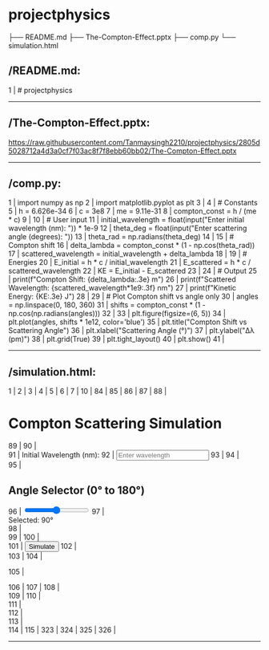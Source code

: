# projectphysics

├── README.md
├── The-Compton-Effect.pptx
├── comp.py
└── simulation.html


/README.md:
--------------------------------------------------------------------------------
1 | # projectphysics


--------------------------------------------------------------------------------
/The-Compton-Effect.pptx:
--------------------------------------------------------------------------------
https://raw.githubusercontent.com/Tanmaysingh2210/projectphysics/2805d5028712a4d3a0cf7f03ac8f7f8ebb60bb02/The-Compton-Effect.pptx


--------------------------------------------------------------------------------
/comp.py:
--------------------------------------------------------------------------------
 1 | import numpy as np
 2 | import matplotlib.pyplot as plt
 3 | 
 4 | # Constants
 5 | h = 6.626e-34
 6 | c = 3e8
 7 | me = 9.11e-31
 8 | compton_const = h / (me * c)
 9 | 
10 | # User input
11 | initial_wavelength = float(input("Enter initial wavelength (nm): ")) * 1e-9
12 | theta_deg = float(input("Enter scattering angle (degrees): "))
13 | theta_rad = np.radians(theta_deg)
14 | 
15 | # Compton shift
16 | delta_lambda = compton_const * (1 - np.cos(theta_rad))
17 | scattered_wavelength = initial_wavelength + delta_lambda
18 | 
19 | # Energies
20 | E_initial = h * c / initial_wavelength
21 | E_scattered = h * c / scattered_wavelength
22 | KE = E_initial - E_scattered
23 | 
24 | # Output
25 | print(f"Compton Shift: {delta_lambda:.3e} m")
26 | print(f"Scattered Wavelength: {scattered_wavelength*1e9:.3f} nm")
27 | print(f"Kinetic Energy: {KE:.3e} J")
28 | 
29 | # Plot Compton shift vs angle only
30 | angles = np.linspace(0, 180, 360)
31 | shifts = compton_const * (1 - np.cos(np.radians(angles)))
32 | 
33 | plt.figure(figsize=(6, 5))
34 | plt.plot(angles, shifts * 1e12, color='blue')
35 | plt.title("Compton Shift vs Scattering Angle")
36 | plt.xlabel("Scattering Angle (°)")
37 | plt.ylabel("Δλ (pm)")
38 | plt.grid(True)
39 | plt.tight_layout()
40 | plt.show()
41 | 


--------------------------------------------------------------------------------
/simulation.html:
--------------------------------------------------------------------------------
  1 | <!DOCTYPE html>
  2 | <html lang="en">
  3 | 
  4 | <head>
  5 |     <meta charset="UTF-8">
  6 |     <title>Compton Effect Simulation</title>
  7 |     <style>
  8 |         @import url('https://fonts.googleapis.com/css2?family=Baloo+2:wght@400..800&family=Roboto:ital,wght@0,100..900;1,100..900&display=swap');
  9 |     </style>
 10 |     <style>
 11 |         body {
 12 |             font-family: Arial, sans-serif;
 13 |             background-color: #2e2a2a;
 14 |             color: #fff;
 15 |             text-align: center;
 16 |             padding: 30px;
 17 |             border: 2px solid rgb(146, 142, 142);
 18 |             font-family: "Baloo 2", sans-serif;
 19 |         }
 20 | 
 21 |         input,
 22 |         button {
 23 |             padding: 10px;
 24 |             margin: 10px;
 25 |             font-size: 16px;
 26 |             border-radius: 8px;
 27 |             border: none;
 28 |         }
 29 | 
 30 |         h1 {
 31 |             text-decoration: underline;
 32 | 
 33 |         }
 34 | 
 35 |         #initialWavelength {
 36 |             border: 2px solid black;
 37 |         }
 38 | 
 39 |         .container {
 40 |             margin-top: 40px;
 41 |         }
 42 | 
 43 |         .container label {
 44 |             font-size: 23px;
 45 |             font-weight: 500;
 46 |         }
 47 |         .container button{
 48 |             border: 2px solid rgb(178, 172, 172);
 49 |             background-color: rgb(133, 123, 123);
 50 |             color: white;
 51 |             font-weight: 600;
 52 |         }
 53 | 
 54 |         .simulation {
 55 |             position: relative;
 56 |             width: 600px;
 57 |             height: 300px;
 58 |             margin: 40px auto;
 59 |             border: 2px solid #444;
 60 |             background-color: #222;
 61 |         }
 62 | 
 63 |         .photon,
 64 |         .scattered {
 65 |             width: 10px;
 66 |             height: 10px;
 67 |             border-radius: 50%;
 68 |             background-color: yellow;
 69 |             position: absolute;
 70 |             top: 140px;
 71 |         }
 72 | 
 73 |         .electron {
 74 |             width: 20px;
 75 |             height: 20px;
 76 |             background-color: cyan;
 77 |             border-radius: 50%;
 78 |             position: absolute;
 79 |             left: 280px;
 80 |             top: 140px;
 81 |         }
 82 |         
 83 |     </style>
 84 | </head>
 85 | 
 86 | <body>
 87 | 
 88 |     <h1>Compton Scattering Simulation</h1>
 89 | 
 90 |     <div class="container">
 91 |         <label>Initial Wavelength (nm):</label>
 92 |         <input type="number" id="initialWavelength" placeholder="Enter wavelength" />
 93 | 
 94 |         <div class="slider-container">
 95 |             <h2>Angle Selector (0° to 180°)</h2>
 96 |             <input type="range" id="angleSlider" min="0" max="180" value="90">
 97 |             <div class="value">Selected: <span id="sliderValue">90</span>°</div>
 98 |         </div>
 99 | 
100 |         <br>
101 |         <button style="cursor: pointer;" onclick="simulate()">Simulate</button>
102 |     </div>
103 | 
104 |     <p id="result"></p>
105 |     <p id="result2"></p>
106 | 
107 | 
108 |     <div class="simulation" id="simArea" style="position: relative;">
109 |         <svg id="scatteringSVG" width="600" height="300" style="position:absolute;top:0;left:0;z-index:0;"></svg>
110 |         <div class="photon" id="incomingPhoton" style="z-index:1;"></div>
111 |         <div class="electron" id="electron" style="z-index:1;"></div>
112 |         <div class="photon" id="scatteredPhoton" style="background-color: orange; z-index:1;"></div>
113 |     </div>
114 | 
115 |     <script>
116 |         const h = 6.626e-34;
117 |         const c = 3e8;
118 |         const me = 9.11e-31;
119 |         const comptonConst = h / (me * c);  // ≈ 2.43e-12 m
120 | 
121 |         const slider = document.getElementById('angleSlider');
122 |         const output = document.getElementById('sliderValue');
123 | 
124 | 
125 | 
126 |         function simulate() {
127 |             const lambda = parseFloat(document.getElementById('initialWavelength').value) * 1e-9;
128 |             const thetaDeg = parseFloat(slider.value);
129 |             const thetaRad = thetaDeg * Math.PI / 180;
130 | 
131 |             const deltaLambda = comptonConst * (1 - Math.cos(thetaRad));
132 |             const lambdaScattered = lambda + deltaLambda;
133 |             const lambdaScattered_nm = lambdaScattered * 1e9;
134 |             electron.style.left = 270 + "px";
135 |             electron.style.top = 130 + "px";
136 | 
137 |             document.getElementById("result").innerHTML =
138 |                 `Scattered Wavelength: <strong>${lambdaScattered_nm.toFixed(4)} nm</strong>`;
139 |             
140 |             
141 | 
142 |             drawScatteringDiagram(thetaDeg, lambda);
143 |             animateScattering(thetaDeg, lambda);
144 |         }
145 | 
146 |         slider.addEventListener('input', () => {
147 |             output.textContent = slider.value;
148 |         });
149 | 
150 |         function drawScatteringDiagram(angle, lambda) {
151 |             const svg = document.getElementById("scatteringSVG");
152 |             svg.innerHTML = ""; // Clear previous
153 | 
154 |             const cx = 280, cy = 140;
155 |             const r = 150; // Length for lines
156 | 
157 |             const theta1 = angle * Math.PI / 180;
158 | 
159 |             const incidentLine = document.createElementNS("http://www.w3.org/2000/svg", "line");
160 |             const deltaLambda = comptonConst * (1 - Math.cos(theta1));
161 |             const lambdaScattered = lambda + deltaLambda;
162 |             const numerator = lambda * Math.sin(theta1);
163 |             const denominator = lambdaScattered - lambda * Math.cos(theta1);
164 |             const phi = Math.atan2(numerator, denominator); // radians, measured from x-axis
165 |             const electronVx = cx + r * Math.cos(phi) * 0.5;
166 |             const electronVy = cy - r * Math.sin(phi) * 0.5;
167 |             incidentLine.setAttribute("x1", cx);
168 |             incidentLine.setAttribute("y1", cy);
169 |             incidentLine.setAttribute("x2", electronVx);
170 |             incidentLine.setAttribute("y2", electronVy);
171 |             incidentLine.setAttribute("stroke", "#0ff");
172 |             incidentLine.setAttribute("stroke-width", "2");
173 |             svg.appendChild(incidentLine);
174 | 
175 |             const thetaRad = angle * Math.PI / 180;
176 |             const x2 = cx + r * Math.cos(thetaRad);
177 |             const y2 = cy + r * Math.sin(thetaRad);
178 |             const scatteredLine = document.createElementNS("http://www.w3.org/2000/svg", "line");
179 |             scatteredLine.setAttribute("x1", cx);
180 |             scatteredLine.setAttribute("y1", cy);
181 |             scatteredLine.setAttribute("x2", x2);
182 |             scatteredLine.setAttribute("y2", y2);
183 |             scatteredLine.setAttribute("stroke", "orange");
184 |             scatteredLine.setAttribute("stroke-width", "2");
185 |             svg.appendChild(scatteredLine);
186 | 
187 |             const axisX = document.createElementNS("http://www.w3.org/2000/svg", "line");
188 |             axisX.setAttribute("x1", 0);
189 |             axisX.setAttribute("y1", cy);
190 |             axisX.setAttribute("x2", 600);
191 |             axisX.setAttribute("y2", cy);
192 |             axisX.setAttribute("stroke", "#888");
193 |             axisX.setAttribute("stroke-dasharray", "4,4");
194 |             svg.appendChild(axisX);
195 | 
196 |             const axisY = document.createElementNS("http://www.w3.org/2000/svg", "line");
197 |             axisY.setAttribute("x1", cx);
198 |             axisY.setAttribute("y1", 0);
199 |             axisY.setAttribute("x2", cx);
200 |             axisY.setAttribute("y2", 300);
201 |             axisY.setAttribute("stroke", "#888");
202 |             axisY.setAttribute("stroke-dasharray", "4,4");
203 |             svg.appendChild(axisY);
204 | 
205 |             const arcRadius = 30;
206 |             const arcStartAngle = 0; // 180 deg (left)
207 |             const arcEndAngle = thetaRad; // left + scattering angle
208 |             const arcStartX = cx + arcRadius * Math.cos(arcStartAngle);
209 |             const arcStartY = cy + arcRadius * Math.sin(arcStartAngle);
210 |             const arcEndX = cx + arcRadius * Math.cos(arcEndAngle);
211 |             const arcEndY = cy + arcRadius * Math.sin(arcEndAngle);
212 |             const arcFlag = angle > 180 ? 1 : 0;
213 |             const arcPath = document.createElementNS("http://www.w3.org/2000/svg", "path");
214 |             arcPath.setAttribute(
215 |                 "d",
216 |                 `M ${arcStartX} ${arcStartY} A ${arcRadius} ${arcRadius} 0 ${arcFlag} 1 ${arcEndX} ${arcEndY}`
217 |             );
218 |             arcPath.setAttribute("stroke", "orange");
219 |             arcPath.setAttribute("stroke-width", "2");
220 |             arcPath.setAttribute("fill", "none");
221 |             svg.appendChild(arcPath);
222 | 
223 |             const arcStartAngle1 = 0; // 180 deg (left)
224 |             const arcEndAngle1 = thetaRad; // left + scattering angle
225 |             const arcStartX1 = cx + arcRadius * Math.cos(arcStartAngle1);
226 |             const arcStartY1 = cy + arcRadius * Math.sin(arcStartAngle1);
227 |             const arcEndX1 = cx + arcRadius * Math.cos(arcEndAngle1);
228 |             const arcEndY1 = cy + arcRadius * Math.sin(arcEndAngle1);
229 |             const arcFlag1 = (180 / 3.14) * phi > 180 ? 1 : 0;
230 |             const arcPath1 = document.createElementNS("http://www.w3.org/2000/svg", "path");
231 |             arcPath.setAttribute(
232 |                 "d",
233 |                 `M ${arcStartX1} ${arcStartY1} A ${arcRadius} ${arcRadius} 0 ${arcFlag1} 1 ${arcEndX1} ${arcEndY1}`
234 |             );
235 |             arcPath1.setAttribute("stroke", "orange");
236 |             arcPath1.setAttribute("stroke-width", "2");
237 |             arcPath1.setAttribute("fill", "none");
238 |             svg.appendChild(arcPath1);
239 | 
240 |             const labelAngle = arcStartAngle + thetaRad / 2;
241 |             const labelX = cx + (arcRadius + 15) * Math.cos(labelAngle);
242 |             const labelY = cy + (arcRadius + 15) * Math.sin(labelAngle);
243 |             const angleText = document.createElementNS("http://www.w3.org/2000/svg", "text");
244 |             angleText.setAttribute("x", labelX);
245 |             angleText.setAttribute("y", labelY);
246 |             angleText.setAttribute("fill", "orange");
247 |             angleText.setAttribute("font-size", "16");
248 |             angleText.textContent = `${angle}°`;
249 |             svg.appendChild(angleText);
250 | 
251 |             const labelAngle1 = arcStartAngle1 + phi / 2;
252 |             const labelX1 = cx + (arcRadius + 40) * Math.cos(labelAngle1);
253 |             const labelY1 = cy - (arcRadius + 35) * Math.sin(labelAngle1);
254 |             const angleText1 = document.createElementNS("http://www.w3.org/2000/svg", "text");
255 |             angleText1.setAttribute("x", labelX1);
256 |             angleText1.setAttribute("y", labelY1);
257 |             angleText1.setAttribute("fill", "#0ff");
258 |             angleText1.setAttribute("font-size", "16");
259 |             angleText1.textContent = `${(180 / 3.14) * phi}°`;
260 |             svg.appendChild(angleText1);
261 |         }
262 |         function animateScattering(angle, lambda) {
263 |             const incoming = document.getElementById("incomingPhoton");
264 |             const scattered = document.getElementById("scatteredPhoton");
265 |             const electron = document.getElementById("electron");
266 | 
267 |             incoming.style.left = "0px";
268 |             incoming.style.top = "140px";
269 |             incoming.style.display = "block";
270 |             scattered.style.left = "280px";
271 |             scattered.style.top = "140px";
272 |             scattered.style.display = "none"; // Hide until scattering
273 | 
274 |             let t = 0;
275 |             const interval = setInterval(() => {
276 |                 if (t > 280) {
277 |                     clearInterval(interval);
278 |                     incoming.style.display = "none"; // Hide incoming photon at collision
279 |                     scatterPhoton(angle);
280 |                     return;
281 |                 }
282 |                 incoming.style.left = t + "px";
283 |                 t += 4;
284 |             }, 10);
285 |         }
286 |         function scatterPhoton(angle) {
287 |             const incoming = document.getElementById("incomingPhoton");
288 |             const scattered = document.getElementById("scatteredPhoton");
289 |             const electron = document.getElementById("electron");
290 |             incoming.style.left = "280px"; // Ensure at collision point
291 |             scattered.style.display = "block"; // Show scattered photon
292 | 
293 |             let t = 0;
294 |             const thetaRad = angle * Math.PI / 180;
295 | 
296 |             const lambda0 = parseFloat(document.getElementById('initialWavelength').value) * 1e-9;
297 |             const deltaLambda = comptonConst * (1 - Math.cos(thetaRad));
298 |             const lambdaScattered = lambda0 + deltaLambda;
299 | 
300 |             const numerator = lambda0 * Math.sin(thetaRad);
301 |             const denominator = lambdaScattered - lambda0 * Math.cos(thetaRad);
302 |             const phi = Math.atan2(numerator, denominator); // radians, measured from x-axis
303 | 
304 |             const vx = Math.cos(thetaRad);
305 |             const vy = Math.sin(thetaRad);
306 | 
307 |             const electronVx = Math.cos(phi) * 0.5;
308 |             const electronVy = -Math.sin(phi) * 0.5;
309 | 
310 |             const interval = setInterval(() => {
311 |                 if (t > 100) {
312 |                     clearInterval(interval);
313 |                     return;
314 |                 }
315 |                 scattered.style.left = (280 + vx * t - 5) + "px";
316 |                 scattered.style.top = (140 + vy * t - 5) + "px";
317 |                 electron.style.left = (280 + electronVx * t - 10) + "px";
318 |                 electron.style.top = (140 + electronVy * t - 10) + "px";
319 |                 t += 2;
320 |             }, 20);
321 |         }
322 |     </script>
323 | 
324 | </body>
325 | 
326 | </html>


--------------------------------------------------------------------------------
